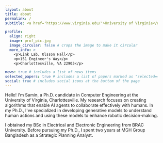 ```yaml
---
layout: about
title: about
permalink: /
subtitle: <a href='https://www.virginia.edu/'>University of Virginia</a>. 

profile:
  align: right
  image: prof_pic.jpg
  image_circular: false # crops the image to make it circular
  more_info: >
    <p>Link Lab, Olsson Hall</p>
    <p>151 Engineer's Way</p>
    <p>Charlottesville, VA 22903</p>

news: true # includes a list of news items
selected_papers: true # includes a list of papers marked as "selected={true}"
social: true # includes social icons at the bottom of the page
---
```


Hello! I'm Samin, a Ph.D. candidate in Computer Engineering at the University of Virginia, Charlottesville. My research focuses on creating algorithms that enable AI agents to collaborate effectively with humans. In my Ph.D., I've specialized in developing generative models to understand human actions and using these models to enhance robotic decision-making. 

I obtained my BSc in Electrical and Electronic Engineering from BRAC University. Before pursuing my Ph.D., I spent two years at MGH Group Bangladesh as a Strategic Planning Analyst.
<!-- 
Link to your social media connections, too. This theme is set up to use [Font Awesome icons](https://fontawesome.com/) and [Academicons](https://jpswalsh.github.io/academicons/), like the ones below. Add your Facebook, Twitter, LinkedIn, Google Scholar, or just disable all of them. -->
